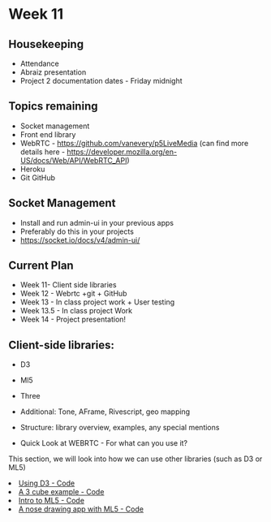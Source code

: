# Week 11
## Housekeeping 
* Attendance
* Abraiz presentation
* Project 2 documentation dates - Friday midnight

## Topics remaining
* Socket management 
* Front end library
* WebRTC - https://github.com/vanevery/p5LiveMedia (can find more details here - https://developer.mozilla.org/en-US/docs/Web/API/WebRTC_API)
* Heroku
* Git GitHub

## Socket Management
* Install and run admin-ui in your previous apps
* Preferably do this in your projects 
* https://socket.io/docs/v4/admin-ui/
  
## Current Plan
* Week 11- Client side libraries
* Week 12 - Webrtc +git + GitHub
* Week 13 - In class project work + User testing
* Week 13.5 - In class project Work
* Week 14 - Project presentation!

## Client-side libraries:
  * D3
  * Ml5
  * Three
  * Additional: Tone, AFrame, Rivescript, geo mapping
  * Structure: library overview, examples, any special mentions
 
* Quick Look at WEBRTC - For what can you use it?

This section, we will look into how we can use other libraries (such as D3 or ML5)
 <li>
    <a href="https://github.com/MathuraMG/
ConnectionsLabSpring22/tree/master/Week_11_Client_Side/D3"
        target="_blank">
        Using D3 - Code
    </a>
</li>
<li>
    <a href="https://github.com/MathuraMG/
ConnectionsLabSpring22/tree/master/Week_11_Client_Side/Three_Cube_Example"
        target="_blank">
        A 3 cube example - Code
    </a>
</li>
<li>
    <a href="https://github.com/MathuraMG/
ConnectionsLabSpring22/tree/master/Week_11_Client_Side/ML5_Hello_World"
        target="_blank">
        Intro to ML5 - Code
    </a>
</li>  
<li>
    <a href="https://editor.p5js.org/pclusers/sketches/C5Hmq4b9b"
        target="_blank">
        A nose drawing app with ML5 - Code
    </a>
</li>